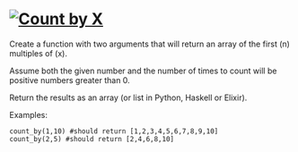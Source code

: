 # [![Count by X](https://www.codewars.com/kata/5513795bd3fafb56c200049e)](https://www.codewars.com/kata/5513795bd3fafb56c200049e)


Create a function with two arguments that will return an array of the first (n) multiples of (x).

Assume both the given number and the number of times to count will be positive numbers greater than 0.

Return the results as an array (or list in Python, Haskell or Elixir).

Examples:

```
count_by(1,10) #should return [1,2,3,4,5,6,7,8,9,10]
count_by(2,5) #should return [2,4,6,8,10]
```